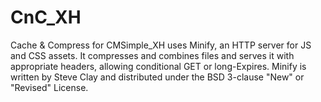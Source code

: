 # CnC_XH
Cache & Compress for CMSimple_XH
uses Minify, an HTTP server for JS and CSS assets. It compresses and combines files and serves it with appropriate headers, allowing conditional GET or long-Expires.
Minify is written by Steve Clay and distributed under the BSD 3-clause "New" or "Revised" License.
